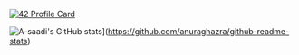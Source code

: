 
[![42 Profile Card](https://1337-readme.vercel.app/api/profile?cursus=42cursus&login=asaadi)](https://github.com/mohouyizme/1337-readme)

![A-saadi's GitHub stats](https://github-readme-stats.vercel.app/api?username=a-saadi)](https://github.com/anuraghazra/github-readme-stats)
